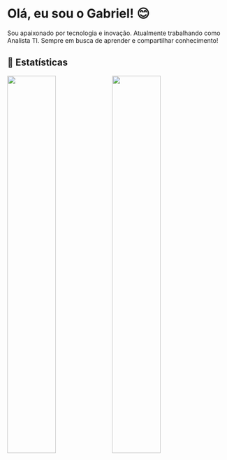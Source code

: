 # Olá, eu sou o Gabriel! 😊

Sou apaixonado por tecnologia e inovação. Atualmente trabalhando como Analista TI. Sempre em busca de aprender e compartilhar conhecimento!

## 🚀 Estatísticas


<img align='left' width='47%' src='https://github-readme-stats.vercel.app/api?username=gabrielbarbosa064&show_icons=true&theme=midnight-purple&rank_icon=github&hide_border=true&locale=pt-br&custom_title=Estatísticas_GitHub&bg_color=00000000' />

<img align='left' width='47%' src='https://github-readme-stats.vercel.app/api/top-langs/?username=gabrielbarbosa064&layout=compact&theme=midnight-purple&hide_border=true&locale=pt-br&custom_title=Tecnologias:&bg_color=00000000' />

